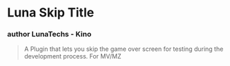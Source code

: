 # Luna Skip Title
### author LunaTechs - Kino
> A Plugin that lets you skip the game over screen for testing during the development
process.
> For MV/MZ